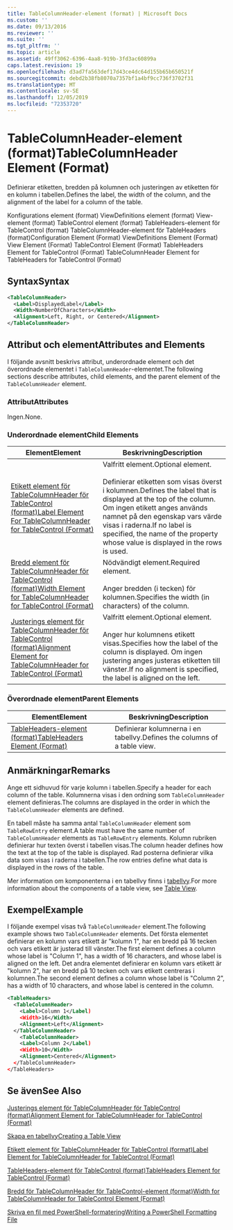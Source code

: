 ```yaml
---
title: TableColumnHeader-element (format) | Microsoft Docs
ms.custom: ''
ms.date: 09/13/2016
ms.reviewer: ''
ms.suite: ''
ms.tgt_pltfrm: ''
ms.topic: article
ms.assetid: 49ff3062-6396-4aa8-919b-3fd3ac60899a
caps.latest.revision: 19
ms.openlocfilehash: d3ad7fa563def17d43ce4dc64d155b65b650521f
ms.sourcegitcommit: debd2b38fb8070a7357bf1a4bf9cc736f3702f31
ms.translationtype: MT
ms.contentlocale: sv-SE
ms.lasthandoff: 12/05/2019
ms.locfileid: "72353720"
---
```

# <a name="tablecolumnheader-element-format"></a><span data-ttu-id="36997-102">TableColumnHeader-element (format)</span><span class="sxs-lookup"><span data-stu-id="36997-102">TableColumnHeader Element (Format)</span></span>

<span data-ttu-id="36997-103">Definierar etiketten, bredden på kolumnen och justeringen av etiketten för en kolumn i tabellen.</span><span class="sxs-lookup"><span data-stu-id="36997-103">Defines the label, the width of the column, and the alignment of the label for a column of the table.</span></span>

<span data-ttu-id="36997-104">Konfigurations element (format) ViewDefinitions element (format) View-element (format) TableControl element (format) TableHeaders-element för TableControl (format) TableColumnHeader-element för TableHeaders (format)</span><span class="sxs-lookup"><span data-stu-id="36997-104">Configuration Element (Format) ViewDefinitions Element (Format) View Element (Format) TableControl Element (Format) TableHeaders Element for TableControl (Format) TableColumnHeader Element for TableHeaders for TableControl (Format)</span></span>

## <a name="syntax"></a><span data-ttu-id="36997-105">Syntax</span><span class="sxs-lookup"><span data-stu-id="36997-105">Syntax</span></span>

```xml
<TableColumnHeader>
  <Label>DisplayedLabel</Label>
  <Width>NumberOfCharacters</Width>
  <Alignment>Left, Right, or Centered</Alignment>
</TableColumnHeader>
```

## <a name="attributes-and-elements"></a><span data-ttu-id="36997-106">Attribut och element</span><span class="sxs-lookup"><span data-stu-id="36997-106">Attributes and Elements</span></span>

<span data-ttu-id="36997-107">I följande avsnitt beskrivs attribut, underordnade element och det överordnade elementet i `TableColumnHeader`-elementet.</span><span class="sxs-lookup"><span data-stu-id="36997-107">The following sections describe attributes, child elements, and the parent element of the `TableColumnHeader` element.</span></span>

### <a name="attributes"></a><span data-ttu-id="36997-108">Attribut</span><span class="sxs-lookup"><span data-stu-id="36997-108">Attributes</span></span>

<span data-ttu-id="36997-109">Ingen.</span><span class="sxs-lookup"><span data-stu-id="36997-109">None.</span></span>

### <a name="child-elements"></a><span data-ttu-id="36997-110">Underordnade element</span><span class="sxs-lookup"><span data-stu-id="36997-110">Child Elements</span></span>

|<span data-ttu-id="36997-111">Element</span><span class="sxs-lookup"><span data-stu-id="36997-111">Element</span></span>|<span data-ttu-id="36997-112">Beskrivning</span><span class="sxs-lookup"><span data-stu-id="36997-112">Description</span></span>|
|-------------|-----------------|
|[<span data-ttu-id="36997-113">Etikett element för TableColumnHeader för TableControl (format)</span><span class="sxs-lookup"><span data-stu-id="36997-113">Label Element For TableColumnHeader for TableControl (Format)</span></span>](./label-element-for-tablecolumnheader-for-tablecontrol-format.md)|<span data-ttu-id="36997-114">Valfritt element.</span><span class="sxs-lookup"><span data-stu-id="36997-114">Optional element.</span></span><br /><br /> <span data-ttu-id="36997-115">Definierar etiketten som visas överst i kolumnen.</span><span class="sxs-lookup"><span data-stu-id="36997-115">Defines the label that is displayed at the top of the column.</span></span> <span data-ttu-id="36997-116">Om ingen etikett anges används namnet på den egenskap vars värde visas i raderna.</span><span class="sxs-lookup"><span data-stu-id="36997-116">If no label is specified, the name of the property whose value is displayed in the rows is used.</span></span>|
|[<span data-ttu-id="36997-117">Bredd element för TableColumnHeader för TableControl (format)</span><span class="sxs-lookup"><span data-stu-id="36997-117">Width Element for TableColumnHeader for TableControl (Format)</span></span>](./width-element-for-tablecolumnheader-for-tablecontrol-format.md)|<span data-ttu-id="36997-118">Nödvändigt element.</span><span class="sxs-lookup"><span data-stu-id="36997-118">Required element.</span></span><br /><br /> <span data-ttu-id="36997-119">Anger bredden (i tecken) för kolumnen.</span><span class="sxs-lookup"><span data-stu-id="36997-119">Specifies the width (in characters) of the column.</span></span>|
|[<span data-ttu-id="36997-120">Justerings element för TableColumnHeader för TableControl (format)</span><span class="sxs-lookup"><span data-stu-id="36997-120">Alignment Element for TableColumnHeader for TableControl (Format)</span></span>](./alignment-element-for-tablecolumnheader-for-tablecontrol-format.md)|<span data-ttu-id="36997-121">Valfritt element.</span><span class="sxs-lookup"><span data-stu-id="36997-121">Optional element.</span></span><br /><br /> <span data-ttu-id="36997-122">Anger hur kolumnens etikett visas.</span><span class="sxs-lookup"><span data-stu-id="36997-122">Specifies how the label of the column is displayed.</span></span> <span data-ttu-id="36997-123">Om ingen justering anges justeras etiketten till vänster.</span><span class="sxs-lookup"><span data-stu-id="36997-123">If no alignment is specified, the label is aligned on the left.</span></span>|

### <a name="parent-elements"></a><span data-ttu-id="36997-124">Överordnade element</span><span class="sxs-lookup"><span data-stu-id="36997-124">Parent Elements</span></span>

|<span data-ttu-id="36997-125">Element</span><span class="sxs-lookup"><span data-stu-id="36997-125">Element</span></span>|<span data-ttu-id="36997-126">Beskrivning</span><span class="sxs-lookup"><span data-stu-id="36997-126">Description</span></span>|
|-------------|-----------------|
|[<span data-ttu-id="36997-127">TableHeaders-element (format)</span><span class="sxs-lookup"><span data-stu-id="36997-127">TableHeaders Element (Format)</span></span>](./tableheaders-element-format.md)|<span data-ttu-id="36997-128">Definierar kolumnerna i en tabellvy.</span><span class="sxs-lookup"><span data-stu-id="36997-128">Defines the columns of a table view.</span></span>|

## <a name="remarks"></a><span data-ttu-id="36997-129">Anmärkningar</span><span class="sxs-lookup"><span data-stu-id="36997-129">Remarks</span></span>

<span data-ttu-id="36997-130">Ange ett sidhuvud för varje kolumn i tabellen.</span><span class="sxs-lookup"><span data-stu-id="36997-130">Specify a header for each column of the table.</span></span> <span data-ttu-id="36997-131">Kolumnerna visas i den ordning som `TableColumnHeader` element definieras.</span><span class="sxs-lookup"><span data-stu-id="36997-131">The columns are displayed in the order in which the `TableColumnHeader` elements are defined.</span></span>

<span data-ttu-id="36997-132">En tabell måste ha samma antal `TableColumnHeader` element som `TableRowEntry` element.</span><span class="sxs-lookup"><span data-stu-id="36997-132">A table must have the same number of `TableColumnHeader` elements as `TableRowEntry` elements.</span></span> <span data-ttu-id="36997-133">Kolumn rubriken definierar hur texten överst i tabellen visas.</span><span class="sxs-lookup"><span data-stu-id="36997-133">The column header defines how the text at the top of the table is displayed.</span></span> <span data-ttu-id="36997-134">Rad posterna definierar vilka data som visas i raderna i tabellen.</span><span class="sxs-lookup"><span data-stu-id="36997-134">The row entries define what data is displayed in the rows of the table.</span></span>

<span data-ttu-id="36997-135">Mer information om komponenterna i en tabellvy finns i [tabellvy](./creating-a-table-view.md).</span><span class="sxs-lookup"><span data-stu-id="36997-135">For more information about the components of a table view, see [Table View](./creating-a-table-view.md).</span></span>

## <a name="example"></a><span data-ttu-id="36997-136">Exempel</span><span class="sxs-lookup"><span data-stu-id="36997-136">Example</span></span>

<span data-ttu-id="36997-137">I följande exempel visas två `TableColumnHeader` element.</span><span class="sxs-lookup"><span data-stu-id="36997-137">The following example shows two `TableColumnHeader` elements.</span></span> <span data-ttu-id="36997-138">Det första elementet definierar en kolumn vars etikett är "kolumn 1", har en bredd på 16 tecken och vars etikett är justerad till vänster.</span><span class="sxs-lookup"><span data-stu-id="36997-138">The first element defines a column whose label is "Column 1", has a width of 16 characters, and whose label is aligned on the left.</span></span> <span data-ttu-id="36997-139">Det andra elementet definierar en kolumn vars etikett är "kolumn 2", har en bredd på 10 tecken och vars etikett centreras i kolumnen.</span><span class="sxs-lookup"><span data-stu-id="36997-139">The second element defines a column whose label is "Column 2", has a width of 10 characters, and whose label is centered in the column.</span></span>

```xml
<TableHeaders>
  <TableColumnHeader>
    <Label>Column 1</Label)
    <Width>16</Width>
    <Alignment>Left</Alignment>
  </TableColumnHeader>
    <TableColumnHeader>
    <Label>Column 2</Label)
    <Width>10</Width>
    <Alignment>Centered</Alignment>
  </TableColumnHeader>
</TableHeaders>
```

## <a name="see-also"></a><span data-ttu-id="36997-140">Se även</span><span class="sxs-lookup"><span data-stu-id="36997-140">See Also</span></span>

[<span data-ttu-id="36997-141">Justerings element för TableColumnHeader för TableControl (format)</span><span class="sxs-lookup"><span data-stu-id="36997-141">Alignment Element for TableColumnHeader for TableControl (Format)</span></span>](./alignment-element-for-tablecolumnheader-for-tablecontrol-format.md)

[<span data-ttu-id="36997-142">Skapa en tabellvy</span><span class="sxs-lookup"><span data-stu-id="36997-142">Creating a Table View</span></span>](./creating-a-table-view.md)

[<span data-ttu-id="36997-143">Etikett element för TableColumnHeader för TableControl (format)</span><span class="sxs-lookup"><span data-stu-id="36997-143">Label Element for TableColumnHeader for TableControl (Format)</span></span>](./label-element-for-tablecolumnheader-for-tablecontrol-format.md)

[<span data-ttu-id="36997-144">TableHeaders-element för TableControl (format)</span><span class="sxs-lookup"><span data-stu-id="36997-144">TableHeaders Element for TableControl (Format)</span></span>](./tableheaders-element-format.md)

[<span data-ttu-id="36997-145">Bredd för TableColumnHeader för TableControl-element (format)</span><span class="sxs-lookup"><span data-stu-id="36997-145">Width for TableColumnHeader for TableControl Element (Format)</span></span>](./width-element-for-tablecolumnheader-for-tablecontrol-format.md)

[<span data-ttu-id="36997-146">Skriva en fil med PowerShell-formatering</span><span class="sxs-lookup"><span data-stu-id="36997-146">Writing a PowerShell Formatting File</span></span>](./writing-a-powershell-formatting-file.md)
